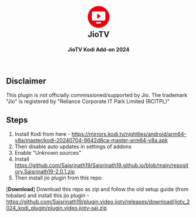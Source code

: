 <h2 align="center">
  <br>
  <img src="resources/icon.png" height="60" width="60">
  <br>
  JioTV
  <br>
</h2>

<h4 align="center">JioTV Kodi Add-on 2024</h4>

<br>

## Disclaimer

This plugin is not officially commissioned/supported by Jio. The trademark "Jio" is registered by "Reliance Corporate IT Park Limited (RCITPL)"

## Steps

1. Install Kodi from here - https://mirrors.kodi.tv/nightlies/android/arm64-v8a/master/kodi-20240704-8642d8ca-master-arm64-v8a.apk
2. Then disable auto updates in settings of addons
3. Enable "Unknown sources"
4. Install https://github.com/Saisrinath19/Saisrinath19.github.io/blob/main/repository.Saisrinath19-2.0.1.zip
5. Then install jio plugin from this repo


[**Download**] Download this repo as zip and follow the old setup guide (from tobalan) and install this jio plugin - https://github.com/Saisrinath19/plugin.video.jiotv/releases/download/jiotv_2024_kodi_plugin/plugin.video.jiotv-sai.zip
